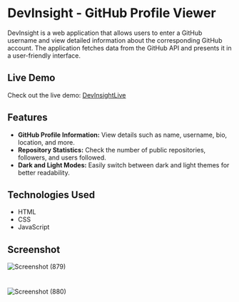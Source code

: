 # DevInsight - GitHub Profile Viewer

DevInsight is a web application that allows users to enter a GitHub username and view detailed information about the corresponding GitHub account. The application fetches data from the GitHub API and presents it in a user-friendly interface.

## Live Demo

Check out the live demo: [DevInsightLive](https://reliable-crostata-3dde22.netlify.app)

## Features

- **GitHub Profile Information:** View details such as name, username, bio, location, and more.
- **Repository Statistics:** Check the number of public repositories, followers, and users followed.
- **Dark and Light Modes:** Easily switch between dark and light themes for better readability.

## Technologies Used

- HTML
- CSS
- JavaScript

## Screenshot

![Screenshot (879)](https://github.com/raza-m01/Dev-info/assets/113848902/7f0a911e-2fe5-44d5-93b8-9ab9e6e26828)

#

![Screenshot (880)](https://github.com/raza-m01/Dev-info/assets/113848902/81c20ccd-139b-4610-bdbe-5e4d627756e1)

